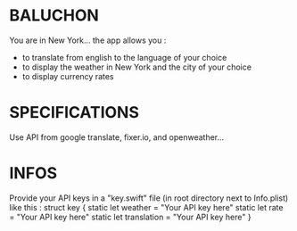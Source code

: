 # BALUCHON

You are in New York... the app allows you :
- to translate from english to the language of your choice
- to display the weather in New York and the city of your choice
- to display currency rates 

# SPECIFICATIONS

Use API from google translate, fixer.io, and openweather...

# INFOS
Provide your API keys in a "key.swift" file (in root directory next to Info.plist)  like this :
struct key {
    static let weather = "Your API key here"
    static let rate = "Your API key here"
    static let translation = "Your API key here"
} 





